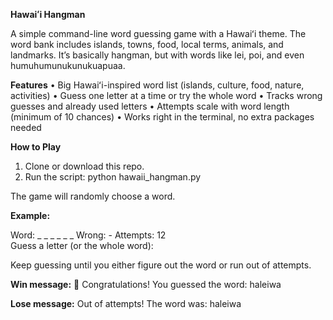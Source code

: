 **Hawaiʻi Hangman**

A simple command-line word guessing game with a Hawaiʻi theme. The word bank includes islands, towns, food, local terms, animals, and landmarks. It’s basically hangman, but with words like lei, poi, and even humuhumunukunukuapuaa.

**Features**
• Big Hawaiʻi-inspired word list (islands, culture, food, nature, activities)
• Guess one letter at a time or try the whole word
• Tracks wrong guesses and already used letters
• Attempts scale with word length (minimum of 10 chances)
• Works right in the terminal, no extra packages needed

**How to Play**
 1. Clone or download this repo.
 2. Run the script:
    python hawaii_hangman.py

The game will randomly choose a word. 

**Example:**

Word: _ _ _ _ _ _   Wrong: -   Attempts: 12  
Guess a letter (or the whole word):  

Keep guessing until you either figure out the word or run out of attempts.

**Win message:**
🎉 Congratulations! You guessed the word: haleiwa

**Lose message:**
Out of attempts! The word was: haleiwa

